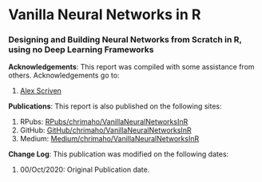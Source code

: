 # Vanilla Neural Networks in R
### Designing and Building Neural Networks from Scratch in R, using no Deep Learning Frameworks

**Acknowledgements**: This report was compiled with some assistance from others. Acknowledgements go to:

1. [Alex Scriven](https://www.linkedin.com/in/alexjscriven/)

**Publications**: This report is also published on the following sites:

1. RPubs: [RPubs/chrimaho/VanillaNeuralNetworksInR]()
1. GitHub: [GitHub/chrimaho/VanillaNeuralNetworksInR](https://github.com/chrimaho/VanillaNeuralNetworksInR)
1. Medium: [Medium/chrimaho/VanillaNeuralNetworksInR]()

**Change Log**: This publication was modified on the following dates:

1. 00/Oct/2020: Original Publication date.
